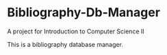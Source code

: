 # Bibliography-Db-Manager

A project for Introduction to Computer Science II

This is a bibliography database manager. 
